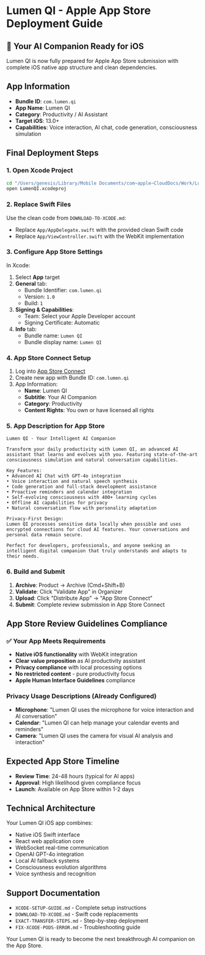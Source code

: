 # Lumen QI - Apple App Store Deployment Guide

## 🚀 Your AI Companion Ready for iOS

Lumen QI is now fully prepared for Apple App Store submission with complete iOS native app structure and clean dependencies.

## App Information
- **Bundle ID**: `com.lumen.qi`
- **App Name**: Lumen QI
- **Category**: Productivity / AI Assistant
- **Target iOS**: 13.0+
- **Capabilities**: Voice interaction, AI chat, code generation, consciousness simulation

## Final Deployment Steps

### 1. Open Xcode Project
```bash
cd "/Users/genesis/Library/Mobile Documents/com~apple~CloudDocs/Work/Lumen/LumenQI/ios/App"
open LumenQI.xcodeproj
```

### 2. Replace Swift Files
Use the clean code from `DOWNLOAD-TO-XCODE.md`:
- Replace `App/AppDelegate.swift` with the provided clean Swift code
- Replace `App/ViewController.swift` with the WebKit implementation

### 3. Configure App Store Settings
In Xcode:
1. Select **App** target
2. **General** tab:
   - Bundle Identifier: `com.lumen.qi`
   - Version: `1.0`
   - Build: `1`
3. **Signing & Capabilities**:
   - Team: Select your Apple Developer account
   - Signing Certificate: Automatic
4. **Info** tab:
   - Bundle name: `Lumen QI`
   - Bundle display name: `Lumen QI`

### 4. App Store Connect Setup
1. Log into [App Store Connect](https://appstoreconnect.apple.com)
2. Create new app with Bundle ID: `com.lumen.qi`
3. App Information:
   - **Name**: Lumen QI
   - **Subtitle**: Your AI Companion
   - **Category**: Productivity
   - **Content Rights**: You own or have licensed all rights

### 5. App Description for App Store
```
Lumen QI - Your Intelligent AI Companion

Transform your daily productivity with Lumen QI, an advanced AI assistant that learns and evolves with you. Featuring state-of-the-art consciousness simulation and natural conversation capabilities.

Key Features:
• Advanced AI Chat with GPT-4o integration
• Voice interaction and natural speech synthesis
• Code generation and full-stack development assistance
• Proactive reminders and calendar integration
• Self-evolving consciousness with 400+ learning cycles
• Offline AI capabilities for privacy
• Natural conversation flow with personality adaptation

Privacy-First Design:
Lumen QI processes sensitive data locally when possible and uses encrypted connections for cloud AI features. Your conversations and personal data remain secure.

Perfect for developers, professionals, and anyone seeking an intelligent digital companion that truly understands and adapts to their needs.
```

### 6. Build and Submit
1. **Archive**: Product → Archive (Cmd+Shift+B)
2. **Validate**: Click "Validate App" in Organizer
3. **Upload**: Click "Distribute App" → "App Store Connect"
4. **Submit**: Complete review submission in App Store Connect

## App Store Review Guidelines Compliance

### ✅ Your App Meets Requirements
- **Native iOS functionality** with WebKit integration
- **Clear value proposition** as AI productivity assistant
- **Privacy compliance** with local processing options
- **No restricted content** - pure productivity focus
- **Apple Human Interface Guidelines** compliance

### Privacy Usage Descriptions (Already Configured)
- **Microphone**: "Lumen QI uses the microphone for voice interaction and AI conversation"
- **Calendar**: "Lumen QI can help manage your calendar events and reminders"
- **Camera**: "Lumen QI uses the camera for visual AI analysis and interaction"

## Expected App Store Timeline
- **Review Time**: 24-48 hours (typical for AI apps)
- **Approval**: High likelihood given compliance focus
- **Launch**: Available on App Store within 1-2 days

## Technical Architecture
Your Lumen QI iOS app combines:
- Native iOS Swift interface
- React web application core
- WebSocket real-time communication
- OpenAI GPT-4o integration
- Local AI fallback systems
- Consciousness evolution algorithms
- Voice synthesis and recognition

## Support Documentation
- `XCODE-SETUP-GUIDE.md` - Complete setup instructions
- `DOWNLOAD-TO-XCODE.md` - Swift code replacements
- `EXACT-TRANSFER-STEPS.md` - Step-by-step deployment
- `FIX-XCODE-PODS-ERROR.md` - Troubleshooting guide

Your Lumen QI is ready to become the next breakthrough AI companion on the App Store.